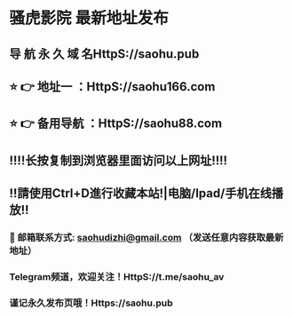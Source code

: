 # 骚虎影院 最新地址发布 
## 导 航 永 久 域 名HttpS://saohu.pub
## ⭐️ 👉 地址一 ：HttpS://saohu166.com
## ⭐️ 👉 备用导航 ：HttpS://saohu88.com
## ‼️‼️长按复制到浏览器里面访问以上网址‼️‼️
## ‼️請使用Ctrl+D進行收藏本站!|电脑/Ipad/手机在线播放‼️
### 📧 邮箱联系方式: saohudizhi@gmail.com （发送任意内容获取最新地址）
### Telegram频道，欢迎关注！HttpS://t.me/saohu_av
### 谨记永久发布页哦！Https://saohu.pub

